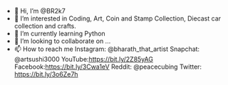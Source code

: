 - 👋 Hi, I’m @BR2k7
- 👀 I’m interested in Coding, Art, Coin and Stamp Collection, Diecast car collection and crafts.
- 🌱 I’m currently learning Python
- 💞️ I’m looking to collaborate on ...
- 📫 How to reach me Instagram: @bharath_that_artist Snapchat: @artsushi3000 YouTube:https://bit.ly/2Z85yAG Facebook:https://bit.ly/3Cwa1eV 
Reddit: @peacecubing Twitter: https://bit.ly/3o6Ze7h
<!---
BR2k7/BR2k7 is a ✨ special ✨ repository because its `README.md` (this file) appears on your GitHub profile.
You can click the Preview link to take a look at your changes.
--->
